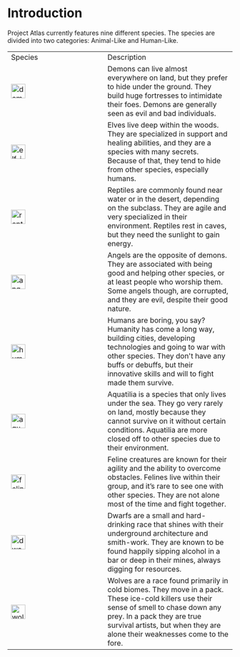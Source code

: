 # Introduction

Project Atlas currently features nine different species.
The species are divided into two categories: Animal-Like and Human-Like.

<table>
    <tr>
        <td width="200">Species</td>
        <td>Description</td>
    </tr>
    <tr>
        <td><img src="item_fire_charge.png" alt="demon_icon" width="32" style="inline" title="Demon Icon"/> <a href="Demon.md"/></td>
        <td>Demons can live almost everywhere on land, but they prefer to hide under the ground. They build huge fortresses to intimidate their foes. Demons are generally seen as evil and bad individuals.</td>
    </tr>
    <tr>
        <td><img src="item_sweet_berries.png" alt="elf_icon" width="32" style="inline" title="Elf Icon"/> <a href="Elf.md"/></td>
        <td>Elves live deep within the woods. They are specialized in support and healing abilities, and they are a species with many secrets. Because of that, they tend to hide from other species, especially humans.</td>
    </tr>
    <tr>
        <td><img src="item_nautilus_shell.png" alt="reptile_icon" width="32" style="inline" title="Reptile Icon"/> <a href="Reptile.md"/></td>
        <td>Reptiles are commonly found near water or in the desert, depending on the subclass. They are agile and very specialized in their environment. Reptiles rest in caves, but they need the sunlight to gain energy.</td>
    </tr>
    <tr>
        <td><img src="item_totem_of_undying.png" alt="angel_icon" width="32" style="inline" title="Angel Icon"/> <a href="Angel.md"/></td>
        <td>Angels are the opposite of demons. They are associated with being good and helping other species, or at least people who worship them. Some angels though, are corrupted, and they are evil, despite their good nature.</td>
    </tr>
    <tr>
        <td><img src="item_minecart.png" alt="human_icon" width="32" style="inline" title="Human Icon"/> <a href="Human.md"/></td>
        <td>Humans are boring, you say? Humanity has come a long way, building cities, developing technologies and going to war with other species. They don't have any buffs or debuffs, but their innovative skills and will to fight made them survive.</td>
    </tr>
    <tr>
        <td><img src="item_heart_of_the_sea.png" alt="aquatilia_icon" width="32" style="inline" title="Aquatilia Icon"/> <a href="Aquatilia.md"/></td>
        <td>Aquatilia is a species that only lives under the sea. They go very rarely on land, mostly because they cannot survive on it without certain conditions. Aquatilia are more closed off to other species due to their environment.</td>
    </tr>
    <tr>
        <td><img src="item_phantom_membrane.png" alt="feline_icon" width="32" style="inline" title="Feline Icon"/> <a href="Feline.md"/></td>
        <td>Feline creatures are known for their agility and the ability to overcome obstacles. Felines live within their group, and it’s rare to see one with other species. They are not alone most of the time and fight together.</td>
    </tr>
    <tr>
        <td><img src="item_raw_gold.png" alt="dwarf_icon" width="32" style="inline" title="Dwarf Icon"/> <a href="Dwarf.md"/></td>
        <td>Dwarfs are a small and hard-drinking race that shines with their underground architecture and smith-work. They are known to be found happily sipping alcohol in a bar or deep in their mines, always digging for resources.</td>
    </tr>
    <tr>
        <td><img src="item_bone.png" alt="wolf_icon" width="32" style="inline" title="Wolf Icon"/> <a href="Wolf.md"/></td>
        <td>Wolves are a race found primarily in cold biomes. They move in a pack. These ice-cold killers use their sense of smell to chase down any prey. In a pack they are true survival artists, but when they are alone their weaknesses come to the fore.</td>
    </tr>
</table>